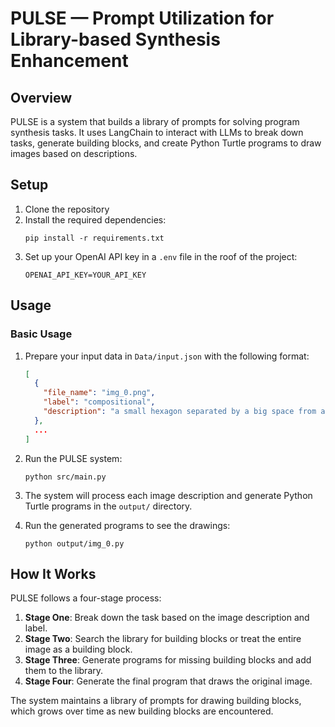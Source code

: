 # PULSE — Prompt Utilization for Library-based Synthesis Enhancement

## Overview

PULSE is a system that builds a library of prompts for solving program synthesis tasks. It uses LangChain to interact with LLMs to break down tasks, generate building blocks, and create Python Turtle programs to draw images based on descriptions.


## Setup

1. Clone the repository
2. Install the required dependencies:
   ```
   pip install -r requirements.txt
   ```
3. Set up your OpenAI API key in a `.env` file in the roof of the project: 
   ```
   OPENAI_API_KEY=YOUR_API_KEY
   ```

## Usage

### Basic Usage

1. Prepare your input data in `Data/input.json` with the following format:
   ```json
   [
     {
       "file_name": "img_0.png",
       "label": "compositional",
       "description": "a small hexagon separated by a big space from a small circle"
     },
     ...
   ]
   ```

2. Run the PULSE system:
   ```
   python src/main.py
   ```

3. The system will process each image description and generate Python Turtle programs in the `output/` directory.

4. Run the generated programs to see the drawings:
   ```
   python output/img_0.py
   ```


## How It Works

PULSE follows a four-stage process:

1. **Stage One**: Break down the task based on the image description and label.
2. **Stage Two**: Search the library for building blocks or treat the entire image as a building block.
3. **Stage Three**: Generate programs for missing building blocks and add them to the library.
4. **Stage Four**: Generate the final program that draws the original image.

The system maintains a library of prompts for drawing building blocks, which grows over time as new building blocks are encountered.
